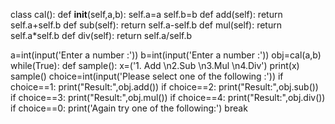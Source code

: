 class cal():
    def __init__(self,a,b):
        self.a=a
        self.b=b
    def add(self):
        return self.a+self.b
    def sub(self):
        return self.a-self.b
    def mul(self):
        return self.a*self.b
    def div(self):
        return self.a/self.b

a=int(input('Enter a number :'))
b=int(input('Enter a number :'))
obj=cal(a,b)
while(True):
    def sample():
        x=('1. Add \n2.Sub \n3.Mul \n4.Div')
        print(x)
    sample()
    choice=int(input('Please select one of the following :'))
    if choice==1:
        print("Result:",obj.add())
    if choice==2:
        print("Result:",obj.sub())
    if choice==3:
        print("Result:",obj.mul())
    if choice==4:
        print("Result:",obj.div())
    if choice==0:
        print('Again try one of the following:')
        break
